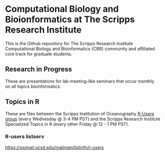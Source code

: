 # Computational Biology and Bioionformatics at The Scripps Research Institute
This is the Github repository for The Scripps Research Institute Computational Biology and Bioinformatics (CBB) community and affiliated core track for graduate students.

## Research in Progress
These are presentations for lab meeting-like seminars that occur monthly on all topics bioinformatics.

## Topics in R
These are files between the Scripps Institution of Oceanography [R-Users group](https://github.com/kmblincow/R-Users-Presentations) (every Wednesday @ 3-4 PM PST) and the Scripps Research Institute Specialized Topics in R (every other Friday @ 12 - 1 PM PST).

### R-users listserv
https://siomail.ucsd.edu/mailman/listinfo/r-users

